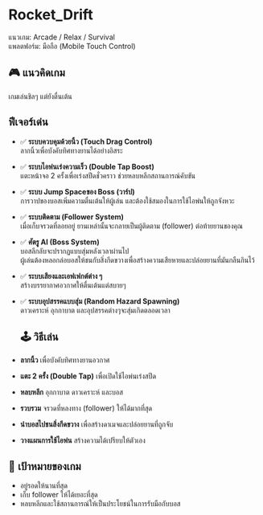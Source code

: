 # Rocket_Drift
แนวเกม: Arcade / Relax / Survival  
แพลตฟอร์ม: มือถือ (Mobile Touch Control)  

## 🎮 แนวคิดเกม

เกมเล่นชิลๆ แต่ยังตื่นเต้น

## ฟีเจอร์เด่น ##

- ✅ **ระบบควบคุมด้วยนิ้ว (Touch Drag Control)**  
  ลากนิ้วเพื่อบังคับทิศทางยานได้อย่างอิสระ

- ✅ **ระบบไอพ่นเร่งความเร็ว (Double Tap Boost)**  
  แตะหน้าจอ 2 ครั้งเพื่อเร่งสปีดชั่วคราว ช่วยหลบหลีกสถานการณ์คับขัน

- ✅ **ระบบ Jump Spaceของ Boss (วาร์ป)**  
  การวาปของบอสเพิ่มความตื่นเต้นให้ผู้เล่น และต้องใช้สมองในการใช้ไอพ่นให้ถูกจังหวะ

- ✅ **ระบบติดตาม (Follower System)**  
  เมื่อเก็บจรวดที่ลอยอยู่ ยานเหล่านั้นจะกลายเป็นผู้ติดตาม (follower) ต่อท้ายยานของคุณ

- ✅ **ศัตรู AI (Boss System)**  
  บอสลึกลับจะปรากฏแบบสุ่มหลังเวลาผ่านไป  
  ผู้เล่นต้องหลอกล่อบอสให้ชนกับสิ่งกีดขวางเพื่อสร้างความเสียหายและปล่อยยานที่มันกลืนกินไว้

- ✅ **ระบบเสียงและเอฟเฟกต์ต่าง ๆ**  
   สร้างบรรยากาศอวกาศให้ตื่นเต้นแต่สบายๆ

- ✅ **ระบบอุปสรรคแบบสุ่ม (Random Hazard Spawning)**  
  ดาวเคราะห์ อุกกาบาต และอุปสรรคต่างๆจะสุ่มเกิดตลอดเวลา

  ## 🕹 วิธีเล่น

- **ลากนิ้ว** เพื่อบังคับทิศทางยานอวกาศ
- **แตะ 2 ครั้ง (Double Tap)** เพื่อเปิดใช้ไอพ่นเร่งสปีด
- **หลบหลีก** อุกกาบาต ดาวเคราะห์ และบอส
- **รวบรวม** จรวดที่หลงทาง (follower) ให้ได้มากที่สุด
- **นำบอสไปชนสิ่งกีดขวาง** เพื่อสร้างดาเมจและปล่อยยานที่ถูกจับ
- **วางแผนการใช้ไอพ่น** สร้างความได้เปรียบให้ตัวเอง

## 🌌 เป้าหมายของเกม

- อยู่รอดให้นานที่สุด
- เก็บ follower ให้ได้เยอะที่สุด
- หลบหลีกและใช้สถานการณ์ให้เป็นประโยชน์ในการรับมือกับบอส

